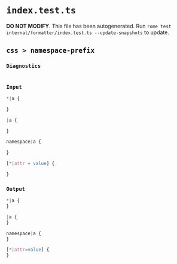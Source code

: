 # `index.test.ts`

**DO NOT MODIFY**. This file has been autogenerated. Run `rome test internal/formatter/index.test.ts --update-snapshots` to update.

## `css > namespace-prefix`

### `Diagnostics`

```

```

### `Input`

```css
*|a {

}

|a {

}

namespace|a {

}

[*|attr = value] {

}

```

### `Output`

```css
*|a {
}

|a {
}

namespace|a {
}

[*|attr=value] {
}

```
